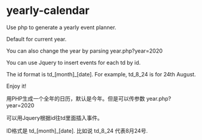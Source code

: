 yearly-calendar
==============

Use php to generate a yearly event planner.

Default for current year.

You can also change the year by parsing year.php?year=2020

You can use Jquery to insert events for each td by id.

The id format is td_[month]_[date]. For example, td_8_24 is for 24th August.

Enjoy it!

用PHP生成一个全年的日历，默认是今年。但是可以传参数 year.php?year=2020

可以用Jquery根据id往td里面插入事件。

ID格式是 td_[month]_[date]. 比如说 td_8_24 代表8月24号.
